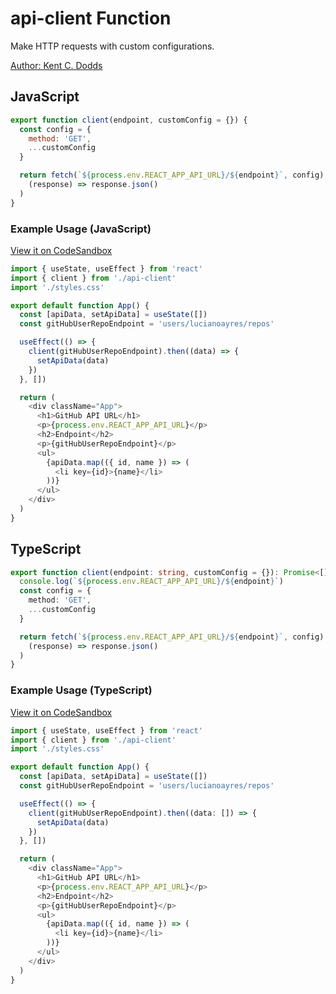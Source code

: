 # api-client Function

Make HTTP requests with custom configurations.

[Author: Kent C. Dodds](https://github.com/kentcdodds/bookshelf 'Author: Kent C. Dodds')

## JavaScript

```javascript
export function client(endpoint, customConfig = {}) {
  const config = {
    method: 'GET',
    ...customConfig
  }

  return fetch(`${process.env.REACT_APP_API_URL}/${endpoint}`, config).then(
    (response) => response.json()
  )
}
```

### Example Usage (JavaScript)

[View it on CodeSandbox](https://codesandbox.io/s/api-client-javascript-h3nh7h?file=/src/App.js 'Javascript api-client function code snippet')

```javascript
import { useState, useEffect } from 'react'
import { client } from './api-client'
import './styles.css'

export default function App() {
  const [apiData, setApiData] = useState([])
  const gitHubUserRepoEndpoint = 'users/lucianoayres/repos'

  useEffect(() => {
    client(gitHubUserRepoEndpoint).then((data) => {
      setApiData(data)
    })
  }, [])

  return (
    <div className="App">
      <h1>GitHub API URL</h1>
      <p>{process.env.REACT_APP_API_URL}</p>
      <h2>Endpoint</h2>
      <p>{gitHubUserRepoEndpoint}</p>
      <ul>
        {apiData.map(({ id, name }) => (
          <li key={id}>{name}</li>
        ))}
      </ul>
    </div>
  )
}
```

## TypeScript

```typescript
export function client(endpoint: string, customConfig = {}): Promise<[]> {
  console.log(`${process.env.REACT_APP_API_URL}/${endpoint}`)
  const config = {
    method: 'GET',
    ...customConfig
  }

  return fetch(`${process.env.REACT_APP_API_URL}/${endpoint}`, config).then(
    (response) => response.json()
  )
}
```

### Example Usage (TypeScript)

[View it on CodeSandbox](https://codesandbox.io/s/async-river-m2tgbp?file=/src/App.tsx 'TypeScript api-client function code snippet')

```typescript
import { useState, useEffect } from 'react'
import { client } from './api-client'
import './styles.css'

export default function App() {
  const [apiData, setApiData] = useState([])
  const gitHubUserRepoEndpoint = 'users/lucianoayres/repos'

  useEffect(() => {
    client(gitHubUserRepoEndpoint).then((data: []) => {
      setApiData(data)
    })
  }, [])

  return (
    <div className="App">
      <h1>GitHub API URL</h1>
      <p>{process.env.REACT_APP_API_URL}</p>
      <h2>Endpoint</h2>
      <p>{gitHubUserRepoEndpoint}</p>
      <ul>
        {apiData.map(({ id, name }) => (
          <li key={id}>{name}</li>
        ))}
      </ul>
    </div>
  )
}
```
